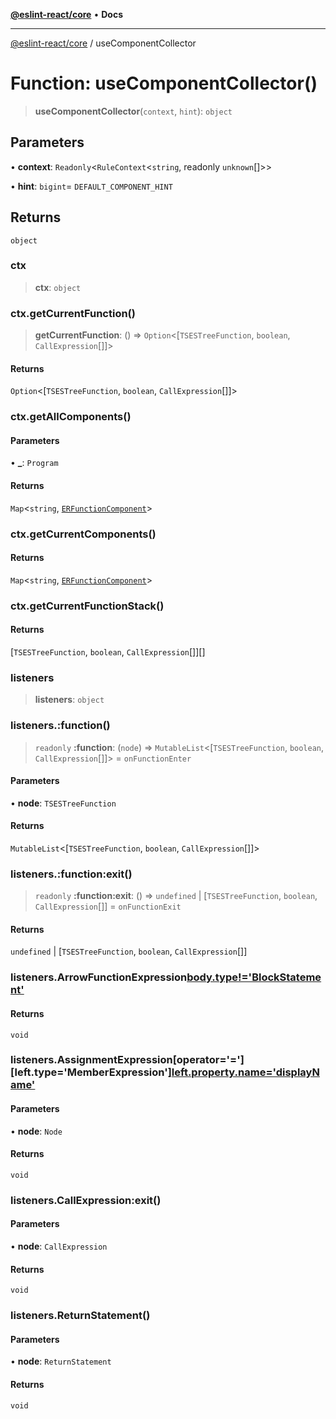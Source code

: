 [**@eslint-react/core**](../README.md) • **Docs**

***

[@eslint-react/core](../README.md) / useComponentCollector

# Function: useComponentCollector()

> **useComponentCollector**(`context`, `hint`): `object`

## Parameters

• **context**: `Readonly`\<`RuleContext`\<`string`, readonly `unknown`[]\>\>

• **hint**: `bigint`= `DEFAULT_COMPONENT_HINT`

## Returns

`object`

### ctx

> **ctx**: `object`

### ctx.getCurrentFunction()

> **getCurrentFunction**: () => `Option`\<[`TSESTreeFunction`, `boolean`, `CallExpression`[]]\>

#### Returns

`Option`\<[`TSESTreeFunction`, `boolean`, `CallExpression`[]]\>

### ctx.getAllComponents()

#### Parameters

• **\_**: `Program`

#### Returns

`Map`\<`string`, [`ERFunctionComponent`](../interfaces/ERFunctionComponent.md)\>

### ctx.getCurrentComponents()

#### Returns

`Map`\<`string`, [`ERFunctionComponent`](../interfaces/ERFunctionComponent.md)\>

### ctx.getCurrentFunctionStack()

#### Returns

[`TSESTreeFunction`, `boolean`, `CallExpression`[]][]

### listeners

> **listeners**: `object`

### listeners.:function()

> `readonly` **:function**: (`node`) => `MutableList`\<[`TSESTreeFunction`, `boolean`, `CallExpression`[]]\> = `onFunctionEnter`

#### Parameters

• **node**: `TSESTreeFunction`

#### Returns

`MutableList`\<[`TSESTreeFunction`, `boolean`, `CallExpression`[]]\>

### listeners.:function:exit()

> `readonly` **:function:exit**: () => `undefined` \| [`TSESTreeFunction`, `boolean`, `CallExpression`[]] = `onFunctionExit`

#### Returns

`undefined` \| [`TSESTreeFunction`, `boolean`, `CallExpression`[]]

### listeners.ArrowFunctionExpression[body.type!='BlockStatement']()

#### Returns

`void`

### listeners.AssignmentExpression[operator='='][left.type='MemberExpression'][left.property.name='displayName']()

#### Parameters

• **node**: `Node`

#### Returns

`void`

### listeners.CallExpression:exit()

#### Parameters

• **node**: `CallExpression`

#### Returns

`void`

### listeners.ReturnStatement()

#### Parameters

• **node**: `ReturnStatement`

#### Returns

`void`

